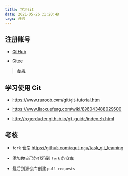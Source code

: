 ```yaml
---
title: 学习Git
date: 2021-05-26 21:20:48
tags: 任务
---
```


## 注册账号

- [GitHub](https://github.com/)

- [Gitee](https://gitee.com/)

<!-- more -->

> [参考](https://cloud.tencent.com/developer/article/1487508)

## 学习使用 Git

- https://www.runoob.com/git/git-tutorial.html

- https://www.liaoxuefeng.com/wiki/896043488029600

- http://rogerdudler.github.io/git-guide/index.zh.html

## 考核

* `fork` 仓库 https://github.com/cqut-ngu/task_git_learning

* 添加你自己的代码到 `fork` 的仓库

* 最后到源仓库创建 `pull requests`
